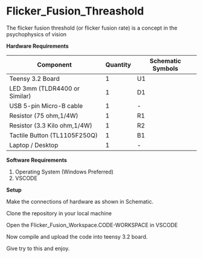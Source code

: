# Flicker_Fusion_Threashold
The flicker fusion threshold (or flicker fusion rate) is a concept in the psychophysics of vision

**Hardware Requirements**

| **Component** | **Quantity** | **Schematic Symbols** |
| --- | --- | --- |
| Teensy 3.2 Board | 1 | U1 |
| LED 3mm (TLDR4400 or Similar) | 1 | D1 |
| USB 5-pin Micro-B cable | 1 | - |
| Resistor (75 ohm,1/4W) | 1 | R1 |
| Resistor (3.3 Kilo ohm,1/4W) | 1 | R2 |
| Tactile Button (TL1105F250Q) | 1 | B1 |
| Laptop / Desktop | 1 | - |

**Software Requirements**

1. Operating System (Windows Preferred)
2. VSCODE

**Setup**

Make the connections of hardware as shown in Schematic.

Clone the repository in your local machine

Open the Flicker\_Fusion\_Workspace.CODE-WORKSPACE in VSCODE

Now compile and upload the code into teensy 3.2 board.

Give try to this and enjoy.
